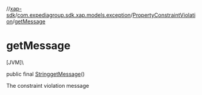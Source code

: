 //[xap-sdk](../../../index.md)/[com.expediagroup.sdk.xap.models.exception](../index.md)/[PropertyConstraintViolation](index.md)/[getMessage](get-message.md)

# getMessage

[JVM]\

public final [String](https://docs.oracle.com/javase/8/docs/api/java/lang/String.html)[getMessage](get-message.md)()

The constraint violation message

